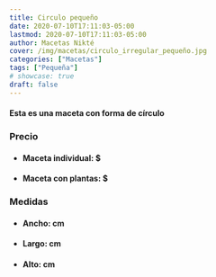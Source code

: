 ```yaml
---
title: Circulo pequeño
date: 2020-07-10T17:11:03-05:00
lastmod: 2020-07-10T17:11:03-05:00
author: Macetas Nikté
cover: /img/macetas/circulo_irregular_pequeño.jpg
categories: ["Macetas"]
tags: ["Pequeña"]
# showcase: true
draft: false
---
```


#### Esta es una maceta con forma de círculo

###  Precio
- #### Maceta individual: $
- #### Maceta con plantas: $

### Medidas
- #### Ancho: cm
- #### Largo: cm
- #### Alto: cm

<!--more-->
